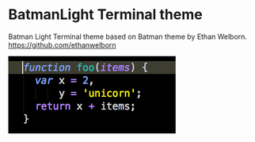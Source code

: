 BatmanLight Terminal theme
===========
Batman Light Terminal theme based on Batman theme by Ethan Welborn. https://github.com/ethanwelborn

![](https://raw.githubusercontent.com/pramodsum/BatmanLight/master/screenshot.png)
